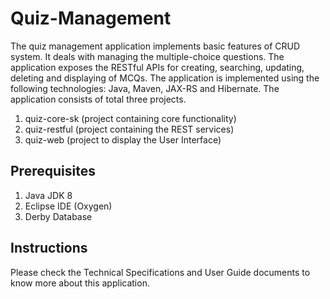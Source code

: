 # Quiz-Management

The quiz management application implements basic features of CRUD system. It deals with managing the multiple-choice questions. The application exposes the RESTful APIs for creating, searching, updating, deleting and displaying of MCQs.
The application is implemented using the following technologies: Java, Maven, JAX-RS and Hibernate.
The application consists of total three projects.
1) quiz-core-sk (project containing core functionality)
2) quiz-restful (project containing the REST services)
3) quiz-web (project to display the User Interface)


## Prerequisites

1) Java JDK 8
2) Eclipse IDE (Oxygen)
3) Derby Database

## Instructions

Please check the Technical Specifications and User Guide documents to know more about this application.
